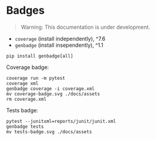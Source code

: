 # Badges

> Warning: This documentation is under development.

- `coverage` (install independently), ^7.6
- `genbadge` (install insependently), ^1.1

```shell
pip install genbadge[all]
```

Coverage badge:

```shell
coverage run -m pytest
coverage xml
genbadge coverage -i coverage.xml
mv coverage-badge.svg ./docs/assets
rm coverage.xml
```

Tests badge:

```shell
pytest --junitxml=reports/junit/junit.xml
genbadge tests
mv tests-badge.svg ./docs/assets
```
